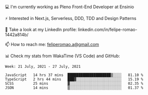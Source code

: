 💻 I'm currently working as Pleno Front-End Developer at Ensinio

⚡ Interested in Next.js, Serverless, DDD, TDD and Design Patterns

👥 Take a look at my LinkedIn profile: linkedin.com/in/felipe-romao-1442a814b/

📫 How to reach me: feliperomao.a@gmail.com

📊 Check my stats from WakaTime (VS Code) and GitHub:

<!--START_SECTION:waka-->
```text
Week: 21 July, 2021 - 27 July, 2021

JavaScript   14 hrs 37 mins  ████████████████████▒░░░░   81.10 % 
TypeScript   2 hrs 44 mins   ███▓░░░░░░░░░░░░░░░░░░░░░   15.19 % 
SCSS         25 mins         ▓░░░░░░░░░░░░░░░░░░░░░░░░   02.35 % 
JSON         14 mins         ▒░░░░░░░░░░░░░░░░░░░░░░░░   01.37 % 
```
<!--END_SECTION:waka-->
